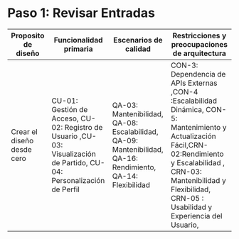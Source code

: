 # Paso 1: Revisar Entradas

| Proposito de diseño| Funcionalidad primaria | Escenarios de calidad | Restricciones y preocupaciones de arquitectura|
|---|---|---|--|
Crear el diseño desde cero | CU-01: Gestión de Acceso, CU-02: Registro de Usuario	,CU-03: Visualización de Partido, CU-04: Personalización de Perfil| QA-03: Mantenibilidad, QA-08: Escalabilidad, QA-09: Mantenibilidad, QA-16: Rendimiento, QA-14: Flexibilidad| CON-3: Dependencia de APIs Externas	,CON-4	:Escalabilidad Dinámica, CON-5: Mantenimiento y Actualización Fácil,CRN-02:Rendimiento y Escalabilidad ,  CRN-03: Mantenibilidad y Flexibilidad, CRN-05	: Usabilidad y Experiencia del Usuario, 
